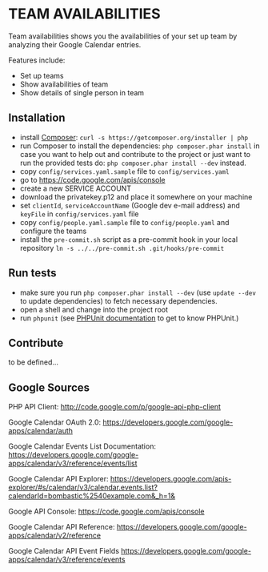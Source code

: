 TEAM AVAILABILITIES
===================

Team availabilities shows you the availabilities of your set up team by analyzing their Google Calendar entries.

Features include:

- Set up teams
- Show availabilities of team
- Show details of single person in team

Installation
------------

* install [Composer](http://getcomposer.org/): `curl -s https://getcomposer.org/installer | php`
* run Composer to install the dependencies: `php composer.phar install`
  in case you want to help out and contribute to the project or just want to run the provided tests do:
  `php composer.phar install --dev`
  instead.
* copy `config/services.yaml.sample` file to `config/services.yaml`
* go to https://code.google.com/apis/console
* create a new SERVICE ACCOUNT
* download the privatekey.p12 and place it somewhere on your machine
* set `clientId`, `serviceAccountName` (Google dev e-mail address) and `keyFile` in `config/services.yaml` file
* copy `config/people.yaml.sample` file to `config/people.yaml` and configure the teams
* install the `pre-commit.sh` script as a pre-commit hook in your local repository `ln -s ../../pre-commit.sh .git/hooks/pre-commit`

Run tests
---------

* make sure you run `php composer.phar install --dev` (use `update --dev` to update dependencies) to fetch necessary dependencies.
* open a shell and change into the project root
* run `phpunit`
  (see [PHPUnit documentation](http://www.phpunit.de/manual/current/en/index.html) to get to know PHPUnit.)

Contribute
----------

to be defined...

Google Sources
--------------

PHP API Client: http://code.google.com/p/google-api-php-client

Google Calendar OAuth 2.0: https://developers.google.com/google-apps/calendar/auth

Google Calendar Events List Documentation: https://developers.google.com/google-apps/calendar/v3/reference/events/list

Google Calendar API Explorer: https://developers.google.com/apis-explorer/#s/calendar/v3/calendar.events.list?calendarId=bombastic%2540example.com&_h=1&

Google API Console: https://code.google.com/apis/console

Google Calendar API Reference: https://developers.google.com/google-apps/calendar/v2/reference

Google Calendar API Event Fields https://developers.google.com/google-apps/calendar/v3/reference/events
